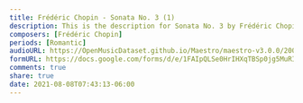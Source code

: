 ```yaml
---
title: Frédéric Chopin - Sonata No. 3 (1)
description: This is the description for Sonata No. 3 by Frédéric Chopin
composers: [Frédéric Chopin]
periods: [Romantic]
audioURL: https://OpenMusicDataset.github.io/Maestro/maestro-v3.0.0/2006/MIDI-Unprocessed_20_R1_2006_01-04_ORIG_MID--AUDIO_20_R1_2006_04_Track04_wav.midi
formURL: https://docs.google.com/forms/d/e/1FAIpQLSe0HrIHXqTBSp0jg5MuRIv9dpiXYijMfZ8g-olkwUpkpUxfCg/viewform
comments: true
share: true
date: 2021-08-08T07:43:13-06:00
---
```

